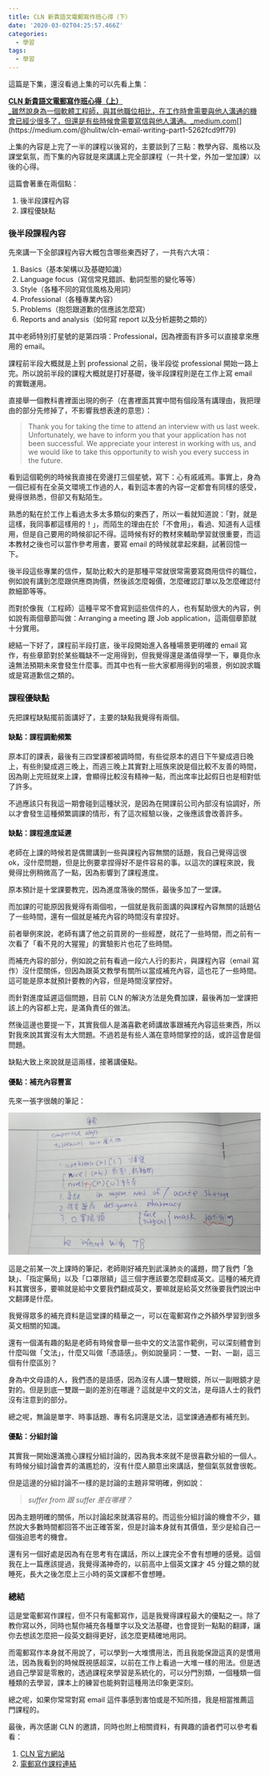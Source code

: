 ```yaml
---
title: CLN 新貴語文電郵寫作班心得（下）
date: '2020-03-02T04:25:57.466Z'
categories:
  - 學習
tags:
  - 學習
---
```


這篇是下集，還沒看過上集的可以先看上集：

[**CLN 新貴語文電郵寫作班心得（上）**  
_雖然說身為一個軟體工程師，與其他職位相比，在工作時會需要與他人溝通的機會已經少很多了，但還是有些時候會需要寫信與他人溝通。_medium.com](https://medium.com/@hulitw/cln-email-writing-part1-5262fcd9ff79 "https://medium.com/@hulitw/cln-email-writing-part1-5262fcd9ff79")[](https://medium.com/@hulitw/cln-email-writing-part1-5262fcd9ff79)

上集的內容是上完了一半的課程以後寫的，主要談到了三點：教學內容、風格以及課堂氣氛，而下集的內容就是來講講上完全部課程（一共十堂，外加一堂加課）以後的心得。

這篇會著重在兩個點：

1.  後半段課程內容
2.  課程優缺點

### 後半段課程內容

先來講一下全部課程內容大概包含哪些東西好了，一共有六大項：

1.  Basics（基本架構以及基礎知識）
2.  Language focus（寫信常見錯誤、動詞型態的變化等等）
3.  Style（各種不同的寫信風格及用詞）
4.  Professional（各種專業內容）
5.  Problems（抱怨跟道歉的信應該怎麼寫）
6.  Reports and analysis（如何寫 report 以及分析趨勢之類的）

其中老師特別打星號的是第四項：Professional，因為裡面有許多可以直接拿來應用的 email。

課程前半段大概就是上到 professional 之前，後半段從 professional 開始一路上完。所以說前半段的課程大概就是打好基礎，後半段課程則是在工作上寫 email 的實戰運用。

直接舉一個教科書裡面出現的例子（在書裡面其實中間有個段落有講理由，我把理由的部分先修掉了，不影響我想表達的意思）：

> Thank you for taking the time to attend an interview with us last week. Unfortunately, we have to inform you that your application has not been successful. We appreciate your interest in working with us, and we would like to take this opportunity to wish you every success in the future.

看到這個範例的時候我直接在旁邊打三個星號，寫下：心有戚戚焉。事實上，身為一個已經有在全英文環境工作過的人，看到這本書的內容一定都會有同樣的感受，覺得很熟悉，但卻又有點陌生。

熟悉的點在於工作上看過太多太多類似的東西了，所以一看就知道說：「對，就是這樣，我同事都這樣用的！」，而陌生的理由在於「不會用」，看過、知道有人這樣用，但是自己要用的時候卻記不得。這時候有好的教材來輔助學習就很重要，而這本教材之後也可以當作參考用書，要寫 email 的時候就拿起來翻，試著回憶一下。

後半段這些專業的信件，幫助比較大的是那種平常就很常需要寫商用信件的職位，例如說有講到怎麼跟供應商詢價，然後該怎麼報價，怎麼確認訂單以及怎麼確認付款細節等等。

而對於像我（工程師）這種平常不會寫到這些信件的人，也有幫助很大的內容，例如說有兩個章節叫做：Arranging a meeting 跟 Job application，這兩個章節就十分實用。

總結一下好了，課程前半段打底，後半段開始進入各種場景更明確的 email 寫作，有些章節對於某些職缺不一定用得到，但我覺得還是滿值得學一下，畢竟你永遠無法預期未來會發生什麼事。而其中也有一些大家都用得到的場景，例如說求職或是寫道歉信之類的。

### 課程優缺點

先把課程缺點擺前面講好了，主要的缺點我覺得有兩個。

#### 缺點：課程調動頻繁

原本訂的課表，最後有三四堂課都被調時間，有些從原本的週日下午變成週日晚上，有些則變成週三晚上，而週三晚上其實對上班族來說是個比較不友善的時間，因為剛上完班就來上課，會顯得比較沒有精神一點，而出席率比起假日也是相對低了許多。

不過應該只有我這一期會碰到這種狀況，是因為在開課前公司內部沒有協調好，所以才會發生這種頻繁調課的情形，有了這次經驗以後，之後應該會改善許多。

#### 缺點：課程進度延遲

老師在上課的時候若是偶爾講到一些與課程內容無關的話題，我自己覺得這很 ok，沒什麼問題，但是比例要拿捏得好不是件容易的事。以這次的課程來說，我覺得比例稍微高了一點，因為影響到了課程進度。

原本預計是十堂課要教完，因為進度落後的關係，最後多加了一堂課。

而加課的可能原因我覺得有兩個啦，一個就是我前面講的與課程內容無關的話題佔了一些時間，還有一個就是補充內容的時間沒有拿捏好。

前者舉例來說，老師有講了他之前買房的一些經歷，就花了一些時間，而之前有一次看了「看不見的大猩猩」的實驗影片也花了些時間。

而補充內容的部分，例如說之前有看過一段六人行的影片，與課程內容（email 寫作）沒什麼關係，但因為跟英文教學有關所以當成補充內容，這也花了一些時間。這可能是原本就預計要教的內容，但是時間沒掌控好。

而針對進度延遲這個問題，目前 CLN 的解決方法是免費加課，最後再加一堂課把該上的內容都上完，是滿負責任的做法。

然後這邊也要提一下，其實我個人是滿喜歡老師講故事跟補充內容這些東西，所以對我來說其實沒有太大問題。不過若是有些人滿在意時間掌控的話，或許這會是個問題。

缺點大致上來說就是這兩樣，接著講優點。

#### 優點：補充內容豐富

先來一張字很醜的筆記：

![](/img/cln-email-writing-part2-40213f9302a7/1__hnhv5IvwoertIQn0wcadeQ.jpeg)

這是之前某一次上課時的筆記，老師剛好補充到武漢肺炎的議題，問了我們「急缺」、「指定藥局」以及「口罩限額」這三個字應該要怎麼翻成英文。這種的補充資料其實很多，要嘛就是給中文要我們翻成英文，要嘛就是給英文然後要我們說出中文翻譯是什麼。

我覺得眾多的補充資料是這堂課的精華之一，可以在電郵寫作之外額外學習到很多英文相關的知識。

還有一個滿有趣的點是老師有時候會舉一些中文的文法當作範例，可以深刻體會到什麼叫做「文法」，什麼又叫做「憑語感」。例如說量詞：一雙、一對、一副，這三個有什麼區別？

身為中文母語的人，我們憑的是語感，因為沒有人講一雙眼鏡，所以一副眼鏡才是對的。但是到底一雙跟一副的差別在哪邊？這就是中文的文法，是母語人士的我們沒有注意到的部分。

總之呢，無論是單字、時事話題、專有名詞還是文法，這堂課通通都有補充到。

#### 優點：分組討論

其實我一開始還滿擔心課程分組討論的，因為我本來就不是很喜歡分組的一個人。有時候分組討論會弄的滿尷尬的，沒有什麼人願意出來講話，整個氣氛就會很乾。

但是這邊的分組討論不一樣的是討論的主題非常明確，例如說：

> _suffer from 跟 suffer 差在哪裡？_

因為主題明確的關係，所以討論起來就滿容易的。而這些分組討論的機會不少，雖然說大多數時間都回答不出正確答案，但是討論本身就有其價值，至少是給自己一個強迫思考的機會。

還有另一個好處是因為有在思考有在講話，所以上課完全不會有想睡的感覺。這個我在上一篇應該提過，我覺得滿神奇的，以前高中上個英文課才 45 分鐘之類的就睡死，長大之後怎麼上三小時的英文課都不會想睡。

### 總結

這是堂電郵寫作課程，但不只有電郵寫作，這是我覺得課程最大的優點之一。除了教你寫以外，同時也幫你補充各種單字以及文法基礎，也會提到一點點的翻譯，讓你去想該怎麼把一段英文翻得更好，該怎麼更精確地用詞。

而電郵寫作本身就不用說了，可以學到一大堆慣用法，而且我能保證這真的是慣用法，因為我看到的時候既視感超深，以前在工作上看過一大堆一樣的用法。但是透過自己學習是零散的，透過課程來學習是系統化的，可以分門別類，一個種類一個種類的去學習，課本上的練習也能夠對這種用法印象更深刻。

總之呢，如果你常常對寫 email 這件事感到害怕或是不知所措，我是相當推薦這門課程的。

最後，再次感謝 CLN 的邀請，同時也附上相關資料，有興趣的讀者們可以參考看看：

1.  [CLN 官方網站](https://cln-asia.com/)
2.  [電郵寫作課程連結](https://www.accupass.com/event/2002180549101046452182)
